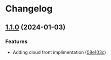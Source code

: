 # Changelog

## [1.1.0](https://github.com/fixer-coder/terraform-projects/compare/terraform-aws-dev-tools-cloudfront-v1.0.0...terraform-aws-dev-tools-cloudfront-v1.1.0) (2024-01-03)


### Features

* Adding cloud front implimentation ([08e103c](https://github.com/fixer-coder/terraform-projects/commit/08e103ca5878ceb21de72fb1939fbb2322b3eb13))
